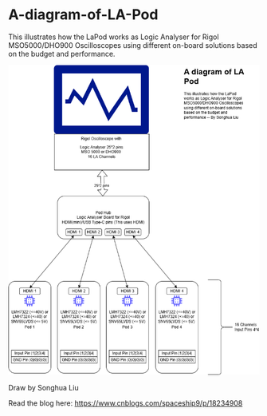 # A-diagram-of-LA-Pod
This illustrates how the LaPod works as Logic Analyser for Rigol MSO5000/DHO900 Oscilloscopes using different on-board solutions based on the budget and performance. 

![image](未命名绘图.drawio.png)

Draw by Songhua Liu

Read the blog here: <https://www.cnblogs.com/spaceship9/p/18234908>
